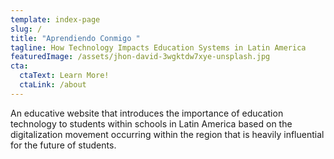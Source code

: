 ```yaml
---
template: index-page
slug: /
title: "Aprendiendo Conmigo "
tagline: How Technology Impacts Education Systems in Latin America
featuredImage: /assets/jhon-david-3wgktdw7xye-unsplash.jpg
cta:
  ctaText: Learn More!
  ctaLink: /about
---
```

An educative website that introduces the importance of education technology to students within schools in Latin America based on the digitalization movement occurring within the region that is heavily influential for the future of students.